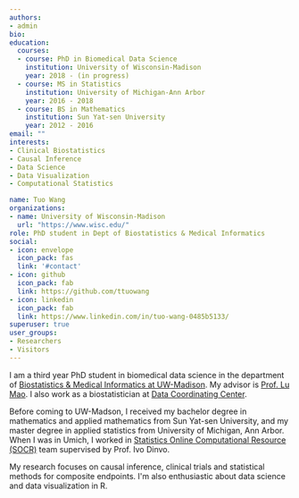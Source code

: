 ```yaml
---
authors:
- admin
bio: 
education:
  courses:
  - course: PhD in Biomedical Data Science
    institution: University of Wisconsin-Madison
    year: 2018 - (in progress)
  - course: MS in Statistics
    institution: University of Michigan-Ann Arbor
    year: 2016 - 2018
  - course: BS in Mathematics
    institution: Sun Yat-sen University
    year: 2012 - 2016
email: ""
interests:
- Clinical Biostatistics
- Causal Inference
- Data Science
- Data Visualization
- Computational Statistics

name: Tuo Wang
organizations:
- name: University of Wisconsin-Madison
  url: "https://www.wisc.edu/"
role: PhD student in Dept of Biostatistics & Medical Informatics
social:
- icon: envelope
  icon_pack: fas
  link: '#contact'
- icon: github
  icon_pack: fab
  link: https://github.com/ttuowang
- icon: linkedin
  icon_pack: fab
  link: https://www.linkedin.com/in/tuo-wang-0485b5133/
superuser: true
user_groups:
- Researchers
- Visitors
---
```


I am a third year PhD student in biomedical data science in the department of [Biostatistics & Medical Informatics at UW-Madison](https://biostat.wiscweb.wisc.edu/). My advisor is [Prof. Lu Mao](https://sites.google.com/view/lmaowisc/home). I also work as a biostatistician at [Data Coordinating Center](https://biostat.wiscweb.wisc.edu/research/clinical-trials/data-coordinating-center/).

Before coming to UW-Madson, I received my bachelor degree in mathematics and applied mathematics from Sun Yat-sen University, and my master degree in applied statistics from University of Michigan, Ann Arbor. When I was in Umich, I worked in [Statistics Online Computational Resource (SOCR)](http://www.socr.umich.edu/) team supervised by Prof. Ivo Dinvo.

My research focuses on causal inference, clinical trials and statistical methods for composite endpoints. I'm also enthusiastic about data science and data visualization in R. 
